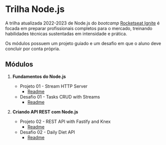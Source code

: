 # Trilha Node.js

A trilha atualizada 2022-2023 de Node.js do *bootcamp* [Rocketseat Ignite](https://www.rocketseat.com.br/) é focada em preparar profissionais completos para o mercado, treinando habilidades técnicas sustentadas em intensidade e prática.

Os módulos possuem um projeto guiado e um desafio em que o aluno deve concluir por conta própria.

## Módulos

1. **Fundamentos do Node.js**
    - Projeto 01 - Stream HTTP Server
      - [Readme](/nodejs/rest-api-from-scratch/README.md)
    - Desafio 01 - Tasks CRUD with Streams
      - [Readme](/nodejs/tasks-crud-from-scratch/README.md)

2. **Criando API REST com Node.js**
    - Projeto 02 - REST API with Fastify and Knex
      - [Readme](/nodejs/rest-api/README.md)
    - Desafio 02 - Daily Diet API
      - [Readme](/nodejs/daily-diet/README.md)
